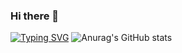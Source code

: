 ### Hi there 👋
[![Typing SVG](https://readme-typing-svg.demolab.com/?lines=First+line+of+text;Second+line+of+text)](https://git.io/typing-svg)
![Anurag's GitHub stats](https://github-readme-stats.vercel.app/api?username=ls-rain&show_icons=true&theme=radical)
